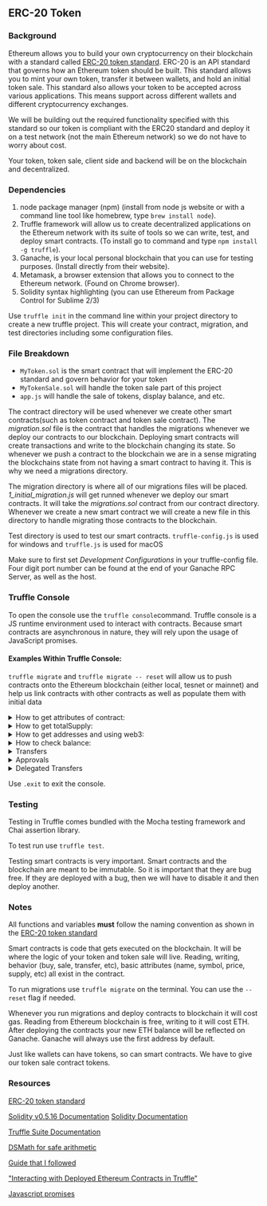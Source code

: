 ## ERC-20 Token

### Background

Ethereum allows you to build your own cryptocurrency on their blockchain with a standard called [ERC-20 token standard](https://github.com/ethereum/EIPs/blob/master/EIPS/eip-20.md). ERC-20 is an API standard that governs how an Ethereum token should be built. This standard allows you to mint your own token, transfer it between wallets, and hold an initial token sale. This standard also allows your token to be accepted across various applications. This means support across different wallets and different cryptocurrency exchanges. 

We will be building out the required functionality specified with this standard so our token is compliant with the ERC20 standard and deploy it on a test network (not the main Ethereum network) so we do not have to worry about cost.

Your token, token sale, client side and backend will be on the blockchain and decentralized. 

### Dependencies

1. node package manager (npm) (install from node js website or with a command line tool like homebrew, type `brew install node`).
2. Truffle framework will allow us to create decentralized applications on the Ethereum network with its suite of tools so we can write, test, and deploy smart contracts. (To install go to command and type `npm install -g truffle`).
3. Ganache, is your local personal blockchain that you can use for testing purposes. (Install directly from their website).
4. Metamask, a browser extension that allows you to connect to the Ethereum network. (Found on Chrome browser).
5. Solidity syntax highlighting (you can use Ethereum from Package Control for Sublime 2/3)


Use `truffle init` in the command line within your project directory to create a new truffle project. This will create your contract, migration, and test directories including some configuration files.

<!-- ### Build

approve function will let us approve a delegated transfer, the amount being transferred will be stored in a allowance. transferForm will allow us to execute that transfer.  --> 

### File Breakdown

- `MyToken.sol` is the smart contract that will implement the ERC-20 standard and govern behavior for your token
- `MyTokenSale.sol` will handle the token sale part of this project
- `app.js` will handle the sale of tokens, display balance, and etc.


The contract directory will be used whenever we create other smart contracts(such as token contract and token sale contract). The *migration.sol* file is the contract that handles the migrations whenever we deploy our contracts to our blockchain. Deploying smart contracts will create transactions and write to the blockchain changing its state. So whenever we push a contract to the blockchain we are in a sense migrating the blockchains state from not having a smart contract to having it. This is why we need a migrations directory.

The migration directory is where all of our migrations files will be placed. *1_initial_migration.js* will get runned whenever we deploy our smart contracts. It will take the *migrations.sol* contract from our contract directory. Whenever we create a new smart contract we will create a new file in this directory to handle migrating those contracts to the blockchain. 

Test directory is used to test our smart contracts. 
`truffle-config.js` is used for windows and `truffle.js` is used for macOS

Make sure to first set *Development Configurations* in your truffle-config file. Four digit port number can be found at the end of your Ganache RPC Server, as well as the host.

### Truffle Console

To open the console use the `truffle console`command. Truffle console is a JS runtime environment used to interact with contracts. Because smart contracts are asynchronous in nature, they will rely upon the usage of JavaScript promises.

#### Examples Within Truffle Console: 

`truffle migrate` and `truffle migrate -- reset` will allow us to push contracts onto the Ethereum blockchain (either local, tesnet or mainnet) and help us link contracts with other contracts as well as populate them with initial data


<details>
<summary>How to get attributes of contract:</summary>
<br>

First create a tokenInstance by doing,`MyToken.deployed().then(function(instance){tokenInstance=instance})`, `MyToken.deployed()` will give us a deployed instance of our contract. We then save the value of that instance into the variable `tokenInstance`. `.deployed()` will return a promise, when the promise completes we call the `then()` function. We will get a deployed instance of our contract and set it to `tokenInstance`. Note, `MyToken` was created in our migrations.

We can also view the token instance by entering `tokenInstance` into our console.

After we have the instance of our contract we can use `tokenInstance.address` to get the address of our smart contract. 

All the following were declared in our `MyToken.sol` file:
`tokenInstance.name()` will return the name of our token.
`tokenInstance.symbol()` will return the symbol of our token.
`tokenInstance.standard()` will return the standard of our token.
</details>

<details>
<summary>How to get totalSupply:</summary>
<br>

We can then use the `tokenInstance` to find its total supply. 
`tokenInstance.totalSupply().then(function(s){totalSupply=s})` the `totalSupply` will return the total supply of your token. JavaScript will give us a BigNumber type, since we are returning units that are too large for JS to handle.
`totalSupply.toNumber()` will also return our total supply. 

When our `MyToken.sol` contract got deployed our constructor was executed which took `_initalSupply` as a parameter and set the `totalSupply` with it. `_initalSupply` was passed in our `_deploy_contracts.js`.
In the same constructor we also set the initial supply equal to the balance of the administrator, the one that deployed it.
</details>


<details>
<summary>How to get addresses and using web3:</summary>
<br>

web3 is a library that allows us to interact with the blockchain.

Use `web3.eth.accounts()` to see all accounts/addresses that are available. 

`web3.eth.accounts[0]` will show the account found at index 0 of accounts. 

Use of `web3.eth.accounts()` and `web3.eth.accounts[0]` is deprecated in newer versions of Solidity. Instead use `accounts = web3.eth.getAccounts()` and `web3.eth.getAccounts().then(function(s) {first = s[0];});` then, `first` respectively to get address of first.

Doing `web3.eth.getAccounts().then(function(acc){ accounts = acc })`, then `accounts[0]` `accounts[1]`, etc.
will give account addresses by index. 

</details>


<details>
<summary>How to check balance:</summary>
<br>

First we need to get an account to its check balance .
`web3.eth.getAccounts().then(function(s) {admin = s[0];});`, admin will contain our account address. 
Note: admin is the address that contains the initial supply, this is the 0 index, because Ganache uses the first address (0 index) as default.

We can then do `tokenInstance.balanceOf(admin)` to view the supply of admin.

`tokenInstance.balanceOf(admin).then(function(bal){balance = bal;})`, then `balance.toNumber()` to also view the supply of admin.

</details>



<details>
<summary>Transfers</summary>
<br>

First we get an account that will receive tokens from the transfer. 
`web3.eth.getAccounts().then(function(s) {receiver = s[1];});`, this will set our receiver to the address at s[1].

We can then call a transfer by doing `tokenInstance.transfer(receiver, 1, {from:admin})`. This transfers one token from the admin account to the receiver's account. On completion it will print a receipt.

We can then check the balance of the receiver, which has increased by 1, with `tokenInstance.balanceOf(receiver)` and the balance of admin, which has decreased by 1, by  `tokenInstance.balanceOf(admin)` which has decreased by 1.

</details>


<details>
<summary>Approvals</summary>
<br>

First do, `web3.eth.getAccounts().then(function(acc){ accounts = acc })` to access account addresses by index. 

`tokenInstance.approve(accounts[1], 100, {from: admin})` will trigger an approval on accounts[1] for 100 tokens and create a receipt. 

`tokenInstance.allowance(accounts[0], accounts[1])` to check allowance that was approved for expenditure. This is saying accounts[1] is allowed to spend a certain amount of tokens on accounts[0] behalf. Following the syntax of 
- `mapping(address => mapping(address => uint256)) public allowance` 
</details>




<details>
<summary>Delegated Transfers</summary>
<br>

First do, `web3.eth.getAccounts().then(function(acc){ accounts = acc })` to access account addresses by index.

Set addresses for a fromAccount, toAccount, and spendingAccount
`fromAccount = accounts[2]
toAccount = accounts[3]
spendingAccount = accounts[4]`
Next, transfer tokens to your fromAccount by doing `tokenInstance.transfer(fromAccount, 100, {from: accounts[0]})` and check that it has tokens by doing `tokenInstance.balanceOf(fromAccount)`

Then, we will need to approve spendingAccount to spend tokens on the fromAccounts behalf. We will do this by doing: `tokenInstance.approve(spendingAccount, 10, {from: fromAccount})`.

Lastly, we will trigger the delegated transfer by: `tokenInstance.transferFrom(fromAccount, toAccount, 10, {from: spendingAccount})`

Allowance of `spendingAccount` should not be 0. You can check by doing `tokenInstance.allowance(fromAccount, spendingAccount)` and the balance of `toAccount` should have increased by 10. You can check by doing `tokenInstance.balanceOf(toAccount)`.

</details>




Use `.exit` to exit the console.

### Testing

Testing in Truffle comes bundled with the Mocha testing framework and Chai assertion library.

To test run use `truffle test`. 

Testing smart contracts is very important. Smart contracts and the blockchain are meant to be immutable. So it is important that they are bug free. If they are deployed with a bug, then we will have to disable it and then deploy another.


### Notes

All functions and variables **must** follow the naming convention as shown in the [ERC-20 token standard](https://github.com/ethereum/EIPs/blob/master/EIPS/eip-20.md)

Smart contracts is code that gets executed on the blockchain. It will be where the logic of your token and token sale will live. Reading, writing, behavior (buy, sale, transfer, etc), basic attributes (name, symbol, price, supply, etc) all exist in the contract.

To run migrations use `truffle migrate`  on the terminal. You can use the `--reset` flag if needed. 

Whenever you run migrations and deploy contracts to blockchain it will cost gas. Reading from Ethereum blockchain is free, writing to it will cost ETH.
After deploying the contracts your new ETH balance will be reflected on Ganache. Ganache will always use the first address by default.

Just like wallets can have tokens, so can smart contracts. We have to give our token sale contract tokens.

 
### Resources

[ERC-20 token standard  ](https://github.com/ethereum/EIPs/blob/master/EIPS/eip-20.md)

[Solidity v0.5.16 Documentation](https://docs.soliditylang.org/en/v0.5.16/)
[Solidity Documentation](https://docs.soliditylang.org/en/develop/)

[Truffle Suite Documentation](https://trufflesuite.com/docs/index.html)

[DSMath for safe arithmetic](https://github.com/dapphub/ds-math)

[Guide that I followed](https://www.youtube.com/watch?v=044h0ZI-fDI&list=PLS5SEs8ZftgWFuKg2wbm_0GLV0Tiy1R-n&index=3)

["Interacting with Deployed Ethereum Contracts in Truffle"](https://medium.com/@blockchain101/interacting-with-deployed-ethereum-contracts-in-truffle-39d7c7040455)

[Javascript promises](https://medium.com/javascript-scene/master-the-javascript-interview-what-is-a-promise-27fc71e77261)

